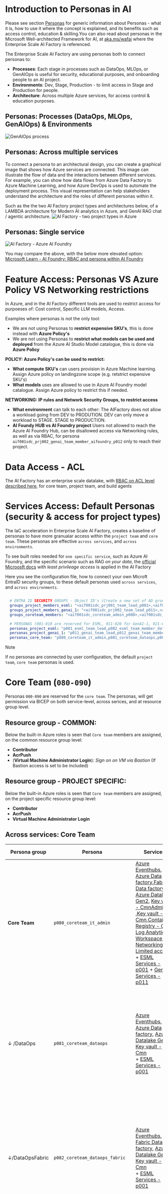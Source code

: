 
# Introduction to Personas in AI
Please see section [Personas](./25-personas.md) for generic information about Personas - what it is, how to use it where the concept is explained, and its benefits such as access control, education & skilling.You can also read about personas in the Microsoft Well-architected Framework for AI, at [aka.ms/wafai](https://learn.microsoft.com/en-us/azure/well-architected/ai/personas) where the Enterprise Scale AI Factory is referenced. 

The Enterprise Scale AI Factory are using personas both to connect personas to: 
- **Processes**: Each stage in processes such as DataOps, MLOps, or GenAIOps is useful for security, educational purposes, and onboarding people to an AI project.
- **Environments**: Dev, Stage, Production - to limit access in Stage and Production for people.
- **Architecture**: Across multiple Azure services, for access control & education purposes.

## Personas: Processes (DataOps, MLOps, GenAIOps) & Environments

![GenAIOps process](./images/25-personas-to-processes.png)

## Personas: Across multiple services
To connect a persona to an architectural design, you can create a graphical image that shows how Azure services are connected. This image can illustrate the flow of data and the interactions between different services. For example, you can show how data flows from Azure Data Factory to Azure Machine Learning, and how Azure DevOps is used to automate the deployment process. This visual representation can help stakeholders understand the architecture and the roles of different personas within it.

Such as the the two AI Factory project types and architectures below, of a LAMBDA architecture for Modern AI analytics in Azure, and GenAI RAG chat / agentic architecture.
![AI Factory - two project types in Azure](./images/25-two-architectures-v2.png)

## Personas: Single service

![AI Factory - Azure AI Foundry](./images/25-personas-one-servcice-aif.png)

You may compare the above, with the below more elevated option: <br>
[Microsoft Learn - AI Foundry: RBAC and persona within AI Foundry](https://learn.microsoft.com/en-us/azure/ai-studio/concepts/rbac-ai-studio)

# Feature Access: Personas VS Azure Policy VS Networking restrictions
In Azure, and in the AI Factory different tools are used to restrict access for purpoeses of: Cost control, Specific LLM models, Access. 

Examples where personas is not the only tool:
- We are not using Personas to **restrict expensive SKU's**, this is done instead with **Azure Policy's**
- We are not using Personas to **restrict what models can be used and deployed** from the Azure AI Studio Model catalogue, this is done via **Azure Policy**

**POLICY: Azure Policy's can be used to restrict:**
- **What compute SKU's** can users provision in Azure Machine learning. Assign Azure policy on landingzone scope (e.g. retstrict expensive SKU's)
- **What models** uses are allowed to use in Azure AI Foundry model catalogue. Assign Azure policy to restrict this if needed.

**NETWORKING: IP rules and Network Security Groups, to restrict access**
- **What environment** can talk to each other: The AIFactory does not allow a workload going from DEV to PRODUTION. DEV can only move a workload to STAGE. STAGE to PRODUCTION.
- **AI Foundy HUB vs AI Foundry project** Users not allowed to reach the Azure AI Foundry Hub, can be disallowed access via Networking rules, as well as via RBAC, for persona `aif001sdc_prj002_genai_team_member_aifoundry_p012` only to reach their project.

# Data Access - ACL
The AI Factory has an enterprise scale datalake, with [RBAC on ACL level described here](../10-19/12-permissions-users-ad-sps.md), for core team, project team, and build agents

# Services Access: Default Personas (security & access for project types)

The IaC acceleration in Enterprise Scale AI Factory, creates a baseline of personas to have more granualar access within the `project team` and `core team`.
These personas are effective `across services`, and `across environments`.

To see built roles needed for `one specific service`, such as Azure AI Foundry, and the specific scenario such as RAG *on your data*, the [official Microosft docs](https://learn.microsoft.com/en-us/azure/ai-studio/concepts/rbac-ai-studio) with *least privileage access* is applied in the AI Factory

Here you see the configuration file, how to connect your own Microft EntraID security groups, to these default personas used `across services`, and `across environments`.

```yaml

  # ENTRA ID SECURITY GROUPS - Object ID's (Create a new set of AD groups per project team. 001,002, etc)
  groups_project_members_esml: "<aif001sdc_prj001_team_lead_p001>,<aif001sdc_prj001_team_member_ds_p002>,<aif001sdc_prj001_team_member_fend_p003>" #[GH-Secret] 3 groups of users. All except p001 group can be empty groups.
  groups_project_members_genai_1: "<aif001sdc_prj002_team_lead_p011>,<aif001sdc_prj002_genai_team_member_aifoundry_p012>,<aif002sdc_prj001_genai_team_member_agentic_p013>,<aif001sdc_prj001_genai_team_member_dataops_p014>,<aif001sdc_prj001_team_member_fend_p015>" #[GH-Secret] 5 groups. All except p011 group can be empty groups. ObjectID for Entra ID security groups in a commas separated list, without space
  groups_coreteam_members: "<aif001sdc_coreteam_admin_p080>,<aif001sdc_coreteam_dataops_p081>,<aif001sdc_coreteam_dataops_fabric_p082>" #[GH-Secret] 3 groups. All except p080 group can be empty groups.

  # PERSONAS (001-010 are reserved for ESML, 011-020 for GenAI-1, 021-030 for GenAI-2, 080-090 for CoreTeam. 100-110 for Service Principals)
  personas_project_esml: "p001_esml_team_lead,p002_esml_team_member_datascientist,p003_esml_team_member_front_end,p101_esml_team_process_ops" # 4 Personas where first 3 contains users. The 4th is of type Service Principal.
  personas_project_genai_1: "p011_genai_team_lead,p012_genai_team_member_aifoundry,p013_genai_team_member_agentic,p014_genai_team_member_dataops,p015_genai_team_member_frontend,p102_esml_team_process_ops" # 6 Personas where 5 contain users. 
  personas_core_team: "p080_coreteam_it_admin,p081_coreteam_dataops,p082_coreteam_dataops_fabric, p103_coreteam_team_process_iac,p104_coreteam_team_process_ops" # 4 Personas, whereof first 3 contains users. The 4th is a service principal. These personas are mapped to group_coreteam_members

```

> [!NOTE]
> If no personas are connected by user configuration, the default `project team`, `core team` personas is used.

# Core Team (`080-090`)
Personas `080-090` are reserved for the `core team`. The personas, will get permission via BICEP on both service-level, across serices, and at resource group level.

## Resource group - COMMON:

Below the built-in Azure roles is seen that `Core team` members are assigned, on the common resource group level:
- **Contributor**
- **AcrPush**
- (**Virtual Machine Administrator Login**): *Sign on on VM via Bastion* (If Bastion access is set to be included)

## Resource group - PROJECT SPECIFIC:
Below the built-in Azure roles is seen that `Core team` members are assigned, on the project specific resource group level:
- **Contributor**
- **AcrPush**
- **Virtual Machine Administrator Login**

## Across services: Core Team
Persona group| Persona|Services|Purpose|Scenarios|Link to education|Environment
|---|---|---|---|---|---|---|
|**Core Team**|`p080_coreteam_it_admin`|[Azure Eventhubs](), [Azure Data factory](),[Fabric Data factory](), [Azure Datalake Gen2](), [Key vault - CmnAdmin ](),[Key vault - Cmn](),[Container Registry - Cmn](), [Log Analytics Workspace](), [Networking - Limited access]() <br> + [ESML Services - p001]() + [GenAI Services - p011]() |Same as 2019 persona `core team`, e.g. Governance of AI factory. Access to the `common area` of the AIFactory + optionally one assinged project, for DataOps purpose. | Configure & Trigger IaC pipelines, DataOps, MLOps, GenAIOps, RAG, Agentic |[Microsoft Learn](https://learn.microsoft.com/en-us/azure/ai-services/openai/concepts/use-your-data?tabs=ai-search%2Ccopilot)|Dev|
|↓ /DataOps|`p081_coreteam_dataops`|[Azure Eventhubs](), [Azure Data factory](), [Azure Datalake Gen2](), [Key vault - Cmn]() <br> + [ESML Services - p001]()| DataOps purpose. Have access to `kv-cmnadm keyvault` with info on data sources and `kv-cmn keyvault` to access the MASTER folder structure in the datalake, and projects IN-folder. Can read from data source, and write to MASTER folder, and projects IN folder. Purpose: Bootstrap  projects with data in their datalake projectIN-folder.| DataOps |[Microsoft Learn](https://learn.microsoft.com/en-us/azure/ai-services/openai/concepts/use-your-data?tabs=ai-search%2Ccopilot)|Dev |
|↓/DataOpsFabric|`p082_coreteam_dataops_fabric`|[Azure Eventhubs](), [Fabric Data factory](), [Azure Datalake Gen2](), [Key vault - Cmn]() <br> + [ESML Services - p001]()| DataOps purpose. Have access to `kv-cmnadm keyvault` with info on data sources, and `kv-cmn keyvault` to access the MASTER folder structure in the datalake,and projects IN-folder. Can read from data source, and write to MASTER folder, and projects IN folder. Purpose: Bootstrap  projects with data in their datalake projectIN-folder.| DataOps |[Microsoft Learn](https://learn.microsoft.com/en-us/azure/ai-services/openai/concepts/use-your-data?tabs=ai-search%2Ccopilot)| Dev |
|**Build Agent**|`p103_coreteam_team_process_iac`|[Github Action]() or [Azure Devops - pipeline/service connetion]() |Service Principle for `core team` IaC activitites - Automation of AI factory. OWNER access for subscriptions of the AIFactory, to automate IaC provisioning.Have access to `seeding keyvault` to copy project related information  | IaC pipelines |[Microsoft Learn](https://learn.microsoft.com/en-us/azure/devops/pipelines/agents/agents?view=azure-devops&tabs=yaml%2Cbrowser)|Stage,Prod |
|**Build Agent**|`p104_coreteam_team_process_ops`|[Azure Eventhubs](), [Azure Data factory]() / [Fabric Data factory](), [Azure Datalake Gen2](), [Key vault - Cmn]() <br> + [ESML Services - p001]()| DataOps purpose.Have access to `kv-cmnadm keyvault` and `kv-cmn keyvault` with info on data sources and datalake. This is a Service Principle/process used for BuildAgent/Processes to automate `core team` tasks, to bootstrap the projects with data in their datalake project folder.| DataOps, Monitoring & Alerting |[Microsoft Learn WAF AI - MLOps & GenAIOps](https://learn.microsoft.com/en-us/azure/well-architected/ai/mlops-genaiops)| Stage,Prod |

# Project Team: ProjectType GenAI (Personas: `011-020`)

Personas `011-020` are reserved within the main persona `project team` and the project type `GenAI-1`. The personas, will get permission via BICEP on both service-level, across serices, and at resource group level.

## Resource group - COMMON Services:

Built-in Azure roles (most personas) for `Project team` members, on the common service level, in the common resource group:
- **Azure Container Registry: Reader**: *access to the common Azure container registry*
- **Azure Container Registry: AcrPush**: *access the common Azure container registry*
- **Azure Datalake Gen2 - project folder: ACL**: *acccess the project specific folder* [Read more about ACL (Read,Write, Execute)](../10-19/12-permissions-users-ad-sps.md)

## Resource group - PROJECT SPECIFIC:
Built-in Azure roles (most personas) for `Project team` members, on the resource group level:
- **Reader**: *access to the Azure AI foundry hub and project.
- **AcrPush**: *push container images to an Azure Container Registry*

Some *persona specific* built-in roles, will also be assigned on resource group level.  Example of persona `p011_genai_team_lead`:
- **Azure AI Inference Deployment Operator**: *Grants permission to create resource deployments for AI inference.*
- **Azure Machine Learning Workspace Connection Secrets Reader**:  *Grants permission to read secrets from workspace connections. Used when deploying machine learning models that need to access external services securely.*
- **AzureML Data Scientist**: *permissions to perform data science tasks within the AI project /workspace. Cannot create or delete compute resources and modifying the workspace itself*
- **Role Based Access Control Administrator**: *For administrators to assign roles, but does not allow managing access through other methods like Azure Policy*
- **Virtual Machine Administrator Login**: *Sign on on VM via Bastion*

## Across services: GenAI
Each persona has access to **multiple** Azure services, to be able to work in various use cases and scenarios.

Persona group| Persona|Services|Purpose|Scenarios|Link to education|Environment
|---|---|---|---|---|---|---|
|**Project Team**|`p011_genai_team_lead`|[Azure AI hub](#service-ai-foundry),[Azure AI project](),[Application Insights](),[Azure AI services](),[Machine learning online endpoint](),[Key vault](),[Container Registry - Cmn/Prj](), [*Search service*](),[Storage account 1](),[Storage account 2](), [Azure Datalake Gen2 - project folder]()| Project onboarding & AI Foundry HUB management. GenAI tools. Access to `project keyvault` with info on GenAI services.| GenAIOps, RAG, Agentic, Finetuning |[Microsoft Learn: WAF AI](https://learn.microsoft.com/en-us/azure/well-architected/ai/)| Dev |
|↓ /AIFoundryRAGAgentic|`p012_genai_team_member_aifoundry`|[Azure AI project](#service-ai-foundry),[Application Insights](),[Azure AI services](),[Machine learning online endpoint](),[Key vault](),[Container Registry - Cmn/Prj](), [*Search service*](),[Storage account 1](),[Storage account 2](), [Azure Datalake Gen2 - project folder]()|  GenAI tools. Access to `project keyvault` with info on GenAI services. | Enable access for full RAG scenario. Azure AI foundry on your data with Azure AI Search. AI foundry Agentic, AI foundry finetuning |[Microsoft Learn: AI Foundry on your data](https://learn.microsoft.com/en-us/azure/ai-services/openai/concepts/use-your-data?tabs=ai-search%2Ccopilot)| Dev|
|↓ /UnmanagedAgenticFinetuning|`p013_genai_team_member_agentic`|[Azure Machine Learning](#service-azure-machine-learning-esml-persona-p002_esml_team_member_datascientist),[Application Insights](),[Azure AI services](),[Machine learning online endpoint](),[Key vault](),[Container Registry - Cmn/Prj](), [*Search service*](),[Storage account 1](),[Storage account 2](), [Azure Datalake Gen2 - project folder]()| GenAI tools + Unmanaged Agentic, custom finetuning. Access to `project keyvault` with info on GenAI services. |  GenAIOps, Unmanaged Agentic/Finetuning |[1)Microsoft Learn: Finetune with Azure Machine Learning](https://learn.microsoft.com/en-us/training/modules/finetune-foundation-model-with-azure-machine-learning/) [2)Github: Magentic-One/Autogen](https://microsoft.github.io/autogen/stable/user-guide/agentchat-user-guide/magentic-one.html)| Dev |
|↓ /DataOps|`p014_genai_team_member_dataops`| [*Search service - endpoint*](),[Machine learning online endpoint](),[Key vault](),[Storage account 2](), [Azure Datalake Gen2 - project folder]()| DataOps. When DataOps team `p081_coreteam_dataops` moved data to project folder, a trigger  this persona will use the new data, for either RAG or finetuning, calling pipeline/SDK. Access to `project keyvault` with info on GenAI services. | DataOps to RAG/Finetuning |[Microsoft Learn: WAF AI - Grounding data](https://learn.microsoft.com/en-us/azure/well-architected/ai/grounding-data-design)| Dev |
|↓ /FrontEnd|`p015_genai_team_member_frontend`|[Azure WebApp](https://github.com/microsoft/sample-app-aoai-chatGPT/tree/main),[Azure API Management - GenAI Gateway](), [Azure AI services - endpoint](),[Machine learning online endpoint](),[Key vault](), [Cosmos DB]()|Front end development, configuring and calling endpoints for a Chat RAG scenario, saving history in Cosmos DB. Access to `project keyvault` with info on endpoints to consume. | Front end |[Github: RAG WebApp](https://github.com/microsoft/sample-app-aoai-chatGPT/tree/main)| Dev |
|Build Agent|`p102_esml_team_process_ops`|[Azure AI project](),[Azure Machine Learning](#service-azure-machine-learning-esml-persona-p002_esml_team_member_datascientist),[Azure WebApp](https://github.com/microsoft/sample-app-aoai-chatGPT/tree/main),[Application Insights](),[Azure AI services](),[Machine learning online endpoint](),[Key vault](),[Container Registry - Cmn/Prj](), [*Search service*](),[Storage account 1](),[Storage account 2](), [Azure Datalake Gen2 - project folder]()  [Cosmos DB]()| GenAIOps purpose. Access to `project keyvault` with info on GenAI services and endpoints, using SDK and project specific storage to automate build of GenAIOps artifacts.| GenAIOps, RAG, Agentic, Finetuning, Monitoring & Alerting |[Microsoft Learn: WAF AI - MLOps & GenAIOps](https://learn.microsoft.com/en-us/azure/well-architected/ai/mlops-genaiops)| Stage, Production |

## Within services: GenAI
### Service: `Azure AI Foundry`: GenAI

Depending on persona an Azure AI Foundry Hub can be assigned the built-in roles: `Azure AI Administrator`, `Azure AI Developer`, and an Azure AI Foundry project can be assigned the built-in roles: `Azure AI Administrator`, `Azure Machine Learning Workspace Connection Secrets Reader`, `AzureML Metrics Writer (preview)`

> [!NOTE]
> In the AI Factory, we are not using the elevated `Owner` or `Contributor` role on the AI Hub (even if possible), this since the AI Factory IaC already auotomates that part. From [MS Learn - about Owner](https://learn.microsoft.com/en-us/azure/ai-studio/concepts/rbac-ai-studio#default-roles-for-the-hub) Owner: *Full access to the hub, including the ability to manage and create new hubs and assign permissions. This role is automatically assigned to the hub creator*. 
>- In the AI Factory no user can create new Hubs. Only core team, using using the IaC Automation that ensures networking & RBAC to be assigned accordingly, and that integration to other serivces (AI Search, WebApp, Storage, CosmosDB) works.

Explanation `AzureML Data Scientist` (`Azure AI Developer`)
- For now, the AI Factory setup of *AI Foundry Hub* and *AI project* only needs the `AzureML Data Scientist` built-in role to function - but the parenthesis states that since the product group have updated to use the more elevated role `Azure AI Developer`, the AI Factory will also update to that role, in near future.
    - Elevated difference: *The Azure AI Developer role is more elevated because it encompasses a wider range of actions, including the ability to create projects and manage compute resources, which are not included in the AzureML Data Scientist role*

Persona group|Persona|AI Hub roles |AI Project roles|Purpose|Env
|---|---|---|---|---|---|
|AIFactory IaC/Core team|`p080_coreteam_it_admin`|`Azure AI Administrator,Azure AI Developer`,`Azure AI Inference Deployment Operator (RG)`|`Azure AI Administrator,Azure AI Developer`,`Azure Machine Learning Workspace Connection Secrets Reader(RG)`| AIFactory IaC ensures hub is set up to their enterprise standards and assigns `p080_coreteam_it_admin` ability to manage the hub, audit compute, connections, create shared connections. Only by using the AI Factory IaC, Core team can create new Hub with 1 default AI Project project via an GenAI project - including connectiont to Azure AI Services, AI Search, and keuvaylt information bootstrapped.| Dev|
|Project Team|`p012_genai_team_member_aifoundry`|`Azure AI Developer`|`AzureML Data Scientist` (`Azure AI Developer`)| Perform all actions except create new hubs and manage the hub permissions. Create compute, and connections. HENCE: Users can interact with existing Azure AI resources such as Azure OpenAI, Azure AI Search, and Azure AI services.Build and deploy AI models within a project and create assets that enable development such as computes and connections, model deployments, RAG scenario, Finetuning|Dev|
|Project Team|`p013_genai_team_member_agentic`|`Azure AI Developer`,`Azure AI Inference Deployment Operator (RG)`|`AzureML Data Scientist` (`Azure AI Developer`),`Azure Machine Learning Workspace Connection Secrets Reader(RG)`|Perform all actions except create new hubs and manage the hub permissions. Create compute, and connections. HENCE: Users can interact with existing Azure AI resources such as Azure OpenAI, Azure AI Search, and Azure AI services.Build and deploy AI models within a project and create assets that enable development such as computes and connections, model deployments, RAG scenario, Finetuning, Agentic scenario| Dev |
|Project Team|`p014_genai_team_member_dataops`|`Azure AI Developer`,`Azure AI Inference Deployment Operator (RG)`|`AzureML Data Scientist` (`Azure AI Developer`),`Azure Machine Learning Workspace Connection Secrets Reader(RG)`| Consume connections and use the SDK to re-index for grouding RAG scenarios, or finetuning|Dev|
|Project Team|`p102_esml_team_process_ops`|`Azure AI Developer`,`Azure AI Inference Deployment Operator (RG)`|`Azure AI Developer`,`Azure Machine Learning Workspace Connection Secrets Reader(RG)`| Perform all actions except create new hubs and manage the hub permissions. For example, users can create projects, compute, and connections. Users can assign permissions within their project. HENCE: Users can interact with existing Azure AI resources such as Azure OpenAI, Azure AI Search, and Azure AI services.Build and deploy AI models within a project and create assets that enable development such as computes and connections, model deployments, RAG scenario, Finetuning |Stage, Production|

Note: Some roles are assigned on **Resource group** scope:
- AI Hub: **Azure AI Inference Deployment Operator**: *Perform all actions required to create a resource deployment within a resource group.*
- AI Project: **Azure Machine Learning Workspace Connection Secrets Reader**: *Grants permission to read secrets from workspace connections. Used when deploying machine learning models that need to access external services securely.*

Note: Below roles are **not set** explicitly for AI Foundry Hub in AI factory - due to reasons mentioned in *Not set reason*: 
- AI Hub: **Reader**: *Read only access to the hub. This role is automatically assigned to all project members within the hub*
    - **Not set reason**: Since all users in the GenAI project already has Reader on Resource group level.
- AI Hub: **Owner**:*Full access to the hub, including the ability to manage and create new hubs and assign permissions. This role is automatically assigned to the hub creator*
    - **Not set reason**: Since **too elevated access**, and since this is already automated in the AI Factory IaC pipelines. No end-users needs this access.
- AI Hub: **Contributor**: *User has full access to the hub, including the ability to create new hubs*
    - **Not set reason**: Since **too elevated access**, and since this is already automated in the AI Factory IaC pipelines. No end-users needs this access.

[Microsoft docs](https://learn.microsoft.com/en-us/azure/ai-studio/concepts/rbac-ai-studio#default-roles-for-the-hub)

### Service: `Azure AI Search`: GenAI

Persona group|Personas|Roles|Purpose|Environment
|---|---|---|---|---|
|Project Team|`p011_genai_team_lead`,`p012_genai_team_member_aifoundry`, |`Search Index Data Contributor`,`Search Service Contributor`| Management: Search service and its indexes, including creating and configuring indexes, indexers, and other objects. Data operations: load data into indexes, run indexing jobs, and modify index content.| Dev| 
|Project Team|`p102_esml_team_process_ops` |`Search Index Data Contributor`,`Search Service Contributor`| Management: Search service and its indexes, including creating and configuring indexes, indexers, and other objects. Data operations: load data into indexes, run indexing jobs, and modify index content.| Stage, Production |

### Service: `Azure AI Services`: GenAI

Persona group|Personas|Roles|Purpose|Environment
|---|---|---|---|---|
|Project Team|`p011_genai_team_lead`,`p012_genai_team_member_aifoundry`, |`Cognitive Services OpenAI Contributor`,`Cognitive Services OpenAI User`,`Cognitive Services Usages Reader`| Creating and fine-tuning models, uploading datasets, and viewing and querying data. Monitor quota usage and resource consumption, helping you manage and optimize your Azure OpenAI resources effectively.| Dev|
|Project Team|`p102_esml_team_process_ops` |`Cognitive Services OpenAI Contributor`,`Cognitive Services OpenAI User`,`Cognitive Services Usages Reader`| Creating and fine-tuning models, uploading datasets, and viewing and querying data. Monitor quota usage and resource consumption, helping you manage and optimize your Azure OpenAI resources effectively.| Stage, Production|

### Service: `Azure Blob Storage 1 - AI Foundry`: GenAI

Persona group|Personas|Roles|Purpose|Environment
|---|---|---|---|---|
|Project Team|`p011_genai_team_lead`,`p012_genai_team_member_aifoundry` |`Storage Blob Data Contributor`| Required for AI foundry meta data, and for AI Foundry RAG scenario | Dev |
|Project Team|`p102_esml_team_process_ops` |`Storage Blob Data Contributor`| Required for reading and writing data to the blob storage, for AI Foundry RAG scenario |  Stage, Production|

### Service: `Azure Blob Storage 2 - User Data & Fintuning`: GenAI

Persona group|Personas|Roles|Purpose|Environment
|---|---|---|---|---|
|Project Team|`p011_genai_team_lead`,`p012_genai_team_member_aifoundry` |`Storage Blob Data Owner`| Required for AI Foundry in finetuning scenario. Also for reading and writing user data to the blob storage, separated from AI Foundry meta data. | Dev |
|Project Team|`p102_esml_team_process_ops` |`Storage Blob Data Contributor`| Required for AI Foundry in finetuning scenario. Also for reading and writing user data to the blob storage, separated from AI Foundry meta data. |  Stage, Production|

### Service: `Azure Keyvault`: GenAI

Persona group|Personas|Access policys |Purpose|Environment
|---|---|---|---|---|
|Project Team|`p011_genai_team_lead`,`p012_genai_team_member_aifoundry` |`GET, LIST, SET, DELETE` | Access to project keyvault with info on endpoints, project specific artifacts| Dev |
|Project Team|`p102_esml_team_process_ops` |`GET, LIST, SET`| Access to project keyvault with info on endpoints, project specific artifacts |  Stage, Production|


# Project Team: ProjectType ESML (`001-010`)

Personas `001-010` are reserved within the main persona `project team` for project type `ESML`.

## Across services: ESML

Persona group| Persona|Services|Purpose|Scenarios|Link to education|Environment
|---|---|---|---|---|---|---|
|**Project Team**|`p001_esml_team_lead`|[Azure Machine Learning](#service-azure-machine-learning-esml-persona-p002_esml_team_member_datascientist),[Azure Data factory](),[Application Insights](),[AKS private project cluster](),[Key vault- project specific](),[Container Registry - Cmn/Prj](),[Azure Eventhubs](), [*Azure Databricks*](),[Storage account 1 - AML(R/W/E)](), [Azure Datalake Gen2 - project folder(R/W/E)](), [Managed Identity]()| Project onboarding & Azure Machine Learning management.Use various Azure ML compute (define code, train, serve models). Clone notebooks. Compute Instance creation. Compute Clusters creation. Deploy on private AKS cluster. R/W images to ACR. Access to `project keyvault` with info on services, project specific artifacts| DataOps, MLOps, Finetuning |[Microsoft Learn - MLOps:AIFactory](https://learn.microsoft.com/en-us/azure/cloud-adoption-framework/ready/azure-best-practices/ai-machine-learning-mlops?source=docs)| Dev |
|↓ /DataScientist|`p002_esml_team_member_datascientist`|[Azure Machine Learning](#service-azure-machine-learning-esml-persona-p002_esml_team_member_datascientist),[Application Insights](),[AKS private project cluster](),[Key vault- project specific](),[Container Registry - Cmn/Prj](), [*Azure Databricks*](),[Storage account 1 - AML(R/E)](), [Azure Datalake Gen2 - project folder (R/W/E)](), [Managed Identity]()| Use various Azure ML compute (define code, train, serve models). Clone notebooks. Compute Instance creation. Compute Clusters creation. Deploy on private AKS cluster. R/W images to ACR. Access to `project keyvault` with info on services, project specific artifacts| MLOps, Finetuning, |[Microsoft Learn - MLOps:AIFactory](https://learn.microsoft.com/en-us/azure/cloud-adoption-framework/ready/azure-best-practices/ai-machine-learning-mlops?source=docs)| Dev |
|↓ /Inference |`p003_esml_team_member_front_end`|[Azure Machine Learning - endpoints (batch/online)](#service-azure-machine-learning-esml-persona-p002_esml_team_member_datascientist),[Azure API Management ](),[Key vault- project specific](), [*Azure Databricks*](),[Azure Datalake Gen2 - project folder (R/W/E)](), [Managed Identity]()| Inference models, consolidate endpoints from Azure ML to API Management. Test endpoints. Access to `project keyvault` with info on endpoints, project specific artifacts| Inference & Consuming endpoints, Monitoring |[Microsoft Learn - MLOps:AIFactory](https://learn.microsoft.com/en-us/azure/cloud-adoption-framework/ready/azure-best-practices/ai-machine-learning-mlops?source=docs)| Dev |
|Build Agent|`p101_esml_team_process_ops`|[Azure Machine Learning](#service-azure-machine-learning-esml-persona-p002_esml_team_member_datascientist),[Azure Data factory](),[Application Insights](),[AKS private project cluster](),[Key vault- project specific](),[Container Registry - Cmn/Prj](),[Azure Eventhubs](), [*Azure Databricks*](),[Storage account 1 - AML(R/W/E)](), [Azure Datalake Gen2 - project folder(R/W/E)](), [Managed Identity]()| DataOps, MLOps purpose. Access to `project keyvault` with info on services and endpoints, using SDK and project specific storage to automate build of MLOps pipelines & Endpoints | DataOps, MLOps, Monitoring & Alerting |[Microsoft Learn: WAF AI - MLOps & GenAIOps](https://learn.microsoft.com/en-us/azure/well-architected/ai/mlops-genaiops)| Stage, Production |

## Within services: ESML

### Service: `Azure Machine Learning`: ESML (Persona: `p002_esml_team_member_datascientist`)
